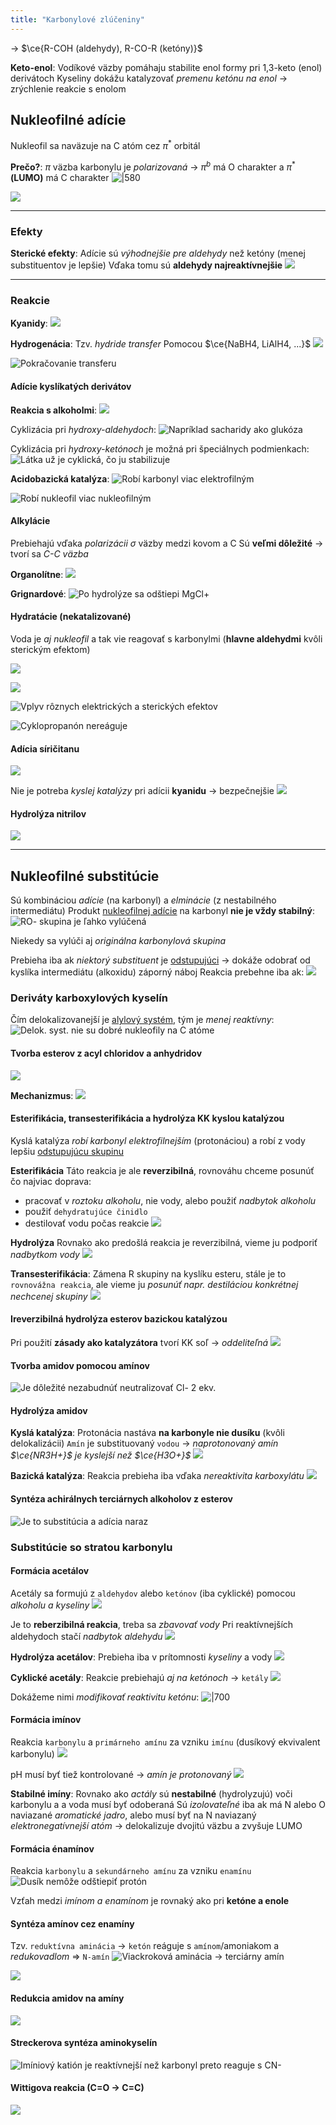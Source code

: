 ```yaml
---
title: "Karbonylové zlúčeniny"
---
```


-> $\ce{R-COH (aldehydy), R-CO-R (ketóny)}$

**Keto-enol**:
Vodíkové väzby pomáhaju stabilite enol formy pri 1,3-keto (enol) derivátoch
Kyseliny dokážu katalyzovať *premenu ketónu na enol* -> zrýchlenie reakcie s enolom

## Nukleofilné adície
Nukleofil sa naväzuje na C atóm cez $\pi^*$ orbitál

**Prečo?**:
$\pi$ väzba karbonylu je *polarizovaná* -> $\pi^b$ má O charakter a $\pi^*$ **(LUMO)** má C charakter
![|580](attachments/mechanizmus_nukleofilnej_adicie_na_karbonyl.png)

![](attachments/angle_of_attack_karbonyl.png)

--- 

### Efekty
**Sterické efekty**:
Adície sú *výhodnejšie pre aldehydy* než ketóny (menej substituentov je lepšie)
Vďaka tomu sú **aldehydy najreaktívnejšie**
![](attachments/steric-hinderance.png)

---

### Reakcie
**Kyanidy**:
![](attachments/kyano-hydriny_nuad.png)

**Hydrogenácia**:
Tzv. *hydride transfer*
Pomocou $\ce{NaBH4, LiAlH4, ...}$
![](attachments/hydrogenácia_karbonylov.png)

![Pokračovanie transferu](attachments/pokračovanie_hydride_transfer.png)

#### Adície kyslíkatých derivátov
**Reakcia s alkoholmi**:
![](attachments/formacia_hemiacetalu_alkoholmi.png)

Cyklizácia pri *hydroxy-aldehydoch*:
![Napríklad sacharidy ako glukóza](attachments/cyklizácia_hydroxy-aldehydov.png)

Cyklizácia pri *hydroxy-ketónoch* je možná pri špeciálnych podmienkach:
![Látka už je cyklická, čo ju stabilizuje](attachments/cyklizácia_hydroxy-ketónu.png)

**Acidobazická katalýza**:
![Robí karbonyl viac elektrofilným](attachments/kyslá-katalýza_hemiactalyacie.png)

![Robí nukleofil viac nukleofilným](attachments/zasadita_katalyza_hemiactelov.png)


#### Alkylácie
Prebiehajú vďaka *polarizácii* $\sigma$ väzby medzi kovom a C
Sú **veľmi dôležité** -> tvorí sa *C-C väzba*

**Organolítne**:
![](attachments/organolitna_alkylacia_karbonylu.png)

**Grignardové**:
![Po hydrolýze sa odštiepi MgCl+](attachments/grignard_reakcie_karbonyly.png)

#### Hydratácie (nekatalizované)
Voda je *aj nukleofil* a tak vie reagovať s karbonylmi (**hlavne aldehydmi** kvôli sterickým efektom)

![](attachments/c-nmr_spektrum_formaldehydu_vo_vode.png)

![](attachments/adicia_vody_na_formaldehyd.png)

![Vplyv rôznych elektrických a sterických efektov](attachments/reakcie_karbonylov_s_vodou.png)

![Cyklopropanón nereáguje](attachments/cyklopropanone_adicia_vody.png)

#### Adícia síričitanu
![](attachments/adícia_siričitanu_na_karbonyly.png)

Nie je potreba *kyslej katalýzy* pri adícii **kyanidu** -> bezpečnejšie
![](attachments/adícia_kyanidu_pomocou_siričitanu.png)

#### Hydrolýza nitrilov
![](attachments/hydrolýza_nitrilov.png)

---

## Nukleofilné substitúcie
Sú kombináciou *adície* (na karbonyl) a *elminácie* (z nestabilného intermediátu)
Produkt [nukleofilnej adície](karbonylové-zlúčeniny.md#Nukleofilné%20adície) na karbonyl **nie je vždy stabilný**:
![RO- skupina je ľahko vylúčená](attachments/nukleofilna_adicia_na_karbonyl_stabilita.png)

Niekedy sa vylúči aj *originálna karbonylová skupina*

Prebieha iba ak *niektorý substituent* je [odstupujúci](odstupujúce-skupiny.md) -> dokáže odobrať od kyslíka intermediátu (alkoxidu) záporný náboj
Reakcia prebehne iba ak:
![](attachments/podmienky_reakcie_SN_karbonyl.png)

### Deriváty karboxylových kyselín
Čím delokalizovanejší je [alylový systém](delokalizácia_a_konjugácia.md#Alylový%20systém), tým je *menej reaktívny*:
![Delok. syst. nie su dobré nukleofily na C atóme](attachments/delokalizácia_alylového_systému_na_derivátoch_kk.png)

#### Tvorba esterov z acyl chloridov a anhydridov
![](attachments/tvorba_esterov_z_derivatov_kk.png)

**Mechanizmus**:
![](attachments/mechanizmus_tvorby_esterov_z_kk.png)

#### Esterifikácia, transesterifikácia a hydrolýza KK kyslou katalýzou
Kyslá katalýza *robí karbonyl elektrofilnejším* (protonáciou) a robí z vody lepšiu [odstupujúcu skupinu](odstupujúce-skupiny.md)

**Esterifikácia**
Táto reakcia je ale **reverzibilná**, rovnováhu chceme posunúť čo najviac doprava:
- pracovať v *roztoku alkoholu*, nie vody, alebo použiť *nadbytok alkoholu*
- použiť `dehydratujúce činidlo`
- destilovať vodu počas reakcie
![](attachments/esterifikacia_KK_kyslou_kat.png)

**Hydrolýza**
Rovnako ako predošlá reakcia je reverzibilná, vieme ju podporiť *nadbytkom vody*
![](attachments/hydrolýza_esterov_na_kk_bilancia.png)

**Transesterifikácia**:
Zámena R skupiny na kyslíku esteru, stále je to `rovnovážna reakcia`, ale vieme ju *posunúť napr. destiláciou konkrétnej nechcenej skupiny*
![](attachments/transesterifikácia.png)

#### Ireverzibilná hydrolýza esterov bazickou katalýzou
Pri použití **zásady ako katalyzátora** tvorí KK soľ -> *oddeliteľná*
![](attachments/ireverzibilna_hydrolyza_esterov_bk.png)

#### Tvorba amidov pomocou amínov
![Je dôležité nezabudnúť neutralizovať Cl- 2 ekv.](attachments/tvorba_amidov_pomocou_aminov_SN.png)

#### Hydrolýza amidov
**Kyslá katalýza**:
Protonácia nastáva **na karbonyle nie dusíku** (kvôli delokalizácii)
`Amín` je substituovaný `vodou` -> *naprotonovaný amín $\ce{NR3H+}$ je kyslejší než $\ce{H3O+}$*
![](attachments/hydrolýza_amidov_kyslou_katalyzou.png)

**Bazická katalýza**:
Reakcia prebieha iba vďaka *nereaktivita karboxylátu*
![](attachments/bazicka_katalyza_hydrolyzy_amidov.png)

#### Syntéza achirálnych terciárnych alkoholov z esterov
![Je to substitúcia a adícia naraz](attachments/syntéza_achirálnych_terciárnch_alkoholov.png)

### Substitúcie so stratou karbonylu

#### Formácia acetálov
Acetály sa formujú z `aldehydov` alebo `ketónov` (iba cyklické) pomocou *alkoholu a kyseliny*
![](attachments/formácia_acetálov_z_karbonylu.png)

Je to **reberzibilná reakcia**, treba sa *zbavovať vody*
Pri reaktívnejších aldehydoch stačí *nadbytok aldehydu*
![](attachments/mechanizmus_formacie_acetalov.png)

**Hydrolýza acetálov**:
Prebieha iba v prítomnosti *kyseliny* a vody
![](attachments/hydrolýza_acetálov.png)

**Cyklické acetály**:
Reakcie prebiehajú *aj na ketónoch* -> `ketály`
![](attachments/cyklické_acetály.png)

Dokážeme nimi *modifikovať reaktivitu ketónu*:
![|700](attachments/modifikacia_reaktivity_ketonu_cyklickým_acetalom.png)

#### Formácia imínov
Reakcia `karbonylu` a `primárneho amínu` za vzniku `imínu` (dusíkový ekvivalent karbonylu)
![](attachments/formácia_imínu_z_karbonylu.png)

pH musí byť tiež kontrolované -> *amín je protonovaný*
![](attachments/formacia_iminov_mechanizmus.png)

**Stabilné imíny**:
Rovnako ako *actály* sú **nestabilné** (hydrolyzujú) voči karbonylu a a voda musí byť odoberaná
Sú *izolovateľné* iba ak má N alebo O naviazané *aromatické jadro*, alebo musí byť na N naviazaný *elektronegatívnejší atóm* -> delokalizuje dvojitú väzbu a zvyšuje LUMO

#### Formácia énamínov
Reakcia `karbonylu` a `sekundárneho amínu` za vzniku `enamínu`
![Dusík nemôže odštiepiť protón](attachments/mechanizmus_formácie_enamínov.png)

Vzťah medzi *imínom a enamínom* je rovnaký ako pri **ketóne a enole**

#### Syntéza amínov cez enamíny
Tzv. `reduktívna aminácia` -> `ketón` reáguje s `amínom`/amoniakom a *redukovadlom* => `N-amín`
![Viackroková aminácia -> terciárny amín](attachments/syntéza_amínov_cez_enamíny_viac_krokov.png)

![](attachments/mechanizmus_reduktívnej_aminácie.png)

#### Redukcia amidov na amíny
![](attachments/redukcia_amidov_na_amíny.png)

#### Streckerova syntéza aminokyselín
![Imíniový katión je reaktívnejší než karbonyl preto reaguje s CN-](attachments/streckerova_syntéza_aminokyselín.png)

#### Wittigova reakcia (C=O -> C=C)
![](attachments/wittigova_reakcia.png)

